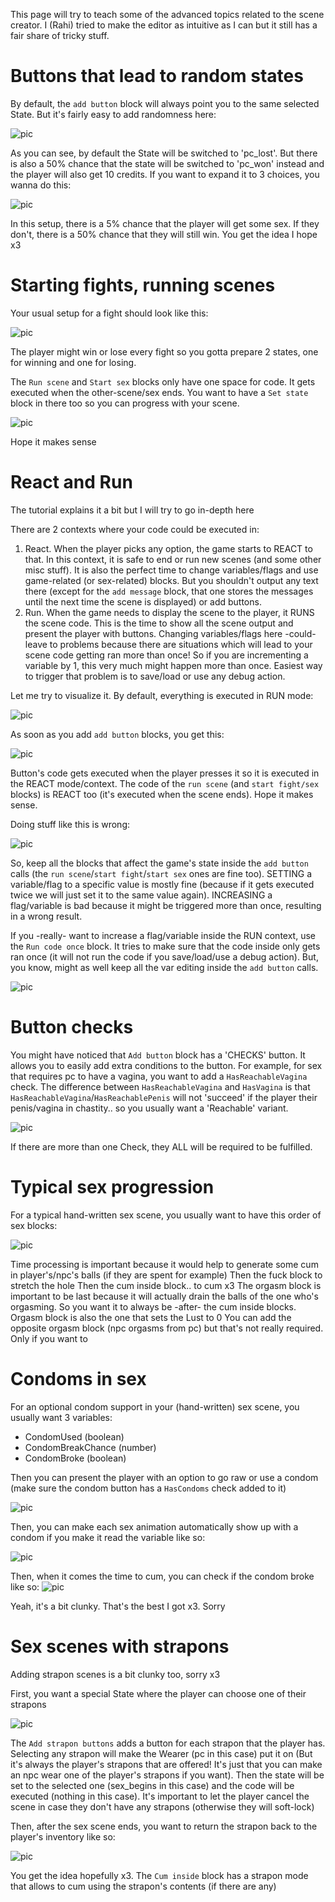 This page will try to teach some of the advanced topics related to the scene creator. I (Rahi) tried to make the editor as intuitive as I can but it still has a fair share of tricky stuff.

# Buttons that lead to random states
By default, the `add button` block will always point you to the same selected State. But it's fairly easy to add randomness here:

![pic](https://github.com/user-attachments/assets/940cc8ac-7cd8-44af-8f28-6da0c78b432b)

As you can see, by default the State will be switched to 'pc_lost'. But there is also a 50% chance that the state will be switched to 'pc_won' instead and the player will also get 10 credits. If you want to expand it to 3 choices, you wanna do this:

![pic](https://github.com/user-attachments/assets/fe6856ab-df60-49e6-a09f-6ac22980048b)

In this setup, there is a 5% chance that the player will get some sex. If they don't, there is a 50% chance that they will still win. You get the idea I hope x3

# Starting fights, running scenes
Your usual setup for a fight should look like this:

![pic](https://github.com/user-attachments/assets/4e3d00c0-b9eb-4c7b-b70d-c8c964fc47e0)

The player might win or lose every fight so you gotta prepare 2 states, one for winning and one for losing.

The `Run scene` and `Start sex` blocks only have one space for code. It gets executed when the other-scene/sex ends. You want to have a `Set state` block in there too so you can progress with your scene.

![pic](https://github.com/user-attachments/assets/f023c9ec-3955-42c0-9c41-a13e364b03c2)

Hope it makes sense

# React and Run
The tutorial explains it a bit but I will try to go in-depth here

There are 2 contexts where your code could be executed in:
1. React. When the player picks any option, the game starts to REACT to that. In this context, it is safe to end or run new scenes (and some other misc stuff). It is also the perfect time to change variables/flags and use game-related (or sex-related) blocks. But you shouldn't output any text there (except for the `add message` block, that one stores the messages until the next time the scene is displayed) or add buttons.
2. Run. When the game needs to display the scene to the player, it RUNS the scene code. This is the time to show all the scene output and present the player with buttons. Changing variables/flags here -could- leave to problems because there are situations which will lead to your scene code getting ran more than once! So if you are incrementing a variable by 1, this very much might happen more than once. Easiest way to trigger that problem is to save/load or use any debug action.

Let me try to visualize it. By default, everything is executed in RUN mode:

![pic](https://github.com/user-attachments/assets/eac3b29a-4caa-49eb-a7d4-c5c3bbaaaff6)

As soon as you add `add button` blocks, you get this:

![pic](https://github.com/user-attachments/assets/1036fa2b-9427-44ea-a8a7-e9ecd62aa2b1)

Button's code gets executed when the player presses it so it is executed in the REACT mode/context. The code of the `run scene` (and `start fight/sex` blocks) is REACT too (it's executed when the scene ends). Hope it makes sense.

Doing stuff like this is wrong:

![pic](https://github.com/user-attachments/assets/9c60fa4a-d203-4132-b9f3-58bda15612d9)

So, keep all the blocks that affect the game's state inside the `add button` calls (the `run scene`/`start fight`/`start sex` ones are fine too).
SETTING a variable/flag to a specific value is mostly fine (because if it gets executed twice we will just set it to the same value again). INCREASING a flag/variable is bad because it might be triggered more than once, resulting in a wrong result.

If you -really- want to increase a flag/variable inside the RUN context, use the `Run code once` block. It tries to make sure that the code inside only gets ran once (it will not run the code if you save/load/use a debug action). But, you know, might as well keep all the var editing inside the `add button` calls.

![pic](https://github.com/user-attachments/assets/a601850e-3996-4b14-9b73-c6d6c7fe79d1)

# Button checks
You might have noticed that `Add button` block has a 'CHECKS' button. It allows you to easily add extra conditions to the button. For example, for sex that requires pc to have a vagina, you want to add a `HasReachableVagina` check. The difference between `HasReachableVagina` and `HasVagina` is that `HasReachableVagina`/`HasReachablePenis` will not 'succeed' if the player their penis/vagina in chastity.. so you usually want a 'Reachable' variant.

![pic](https://github.com/user-attachments/assets/16b0defb-9a37-48a4-b3d6-61ac92c9b5a7)

If there are more than one Check, they ALL will be required to be fulfilled.

# Typical sex progression
For a typical hand-written sex scene, you usually want to have this order of sex blocks:

![pic](https://github.com/user-attachments/assets/0f45d130-1494-4f91-a733-8b550ae971f3)

Time processing is important because it would help to generate some cum in player's/npc's balls (if they are spent for example)
Then the fuck block to stretch the hole
Then the cum inside block.. to cum x3
The orgasm block is important to be last because it will actually drain the balls of the one who's orgasming. So you want it to always be -after- the cum inside blocks. Orgasm block is also the one that sets the Lust to 0
You can add the opposite orgasm block (npc orgasms from pc) but that's not really required. Only if you want to

# Condoms in sex
For an optional condom support in your (hand-written) sex scene, you usually want 3 variables:
- CondomUsed (boolean)
- CondomBreakChance (number)
- CondomBroke (boolean)

Then you can present the player with an option to go raw or use a condom (make sure the condom button has a `HasCondoms` check added to it)

![pic](https://github.com/user-attachments/assets/5e72cf5b-6a2a-4c16-af69-4cfe5da15bb2)

Then, you can make each sex animation automatically show up with a condom if you make it read the variable like so:

![pic](https://github.com/user-attachments/assets/e7634888-b020-49d2-83c8-d4a612d68802)

Then, when it comes the time to cum, you can check if the condom broke like so:
![pic](https://github.com/user-attachments/assets/725b7c8d-072e-495f-be32-1934b8046943)

Yeah, it's a bit clunky. That's the best I got x3. Sorry

# Sex scenes with strapons
Adding strapon scenes is a bit clunky too, sorry x3

First, you want a special State where the player can choose one of their strapons

![pic](https://github.com/user-attachments/assets/4ccf06f8-1b5f-48b2-a8fa-1c7b6df45d78)

The `Add strapon buttons` adds a button for each strapon that the player has. Selecting any strapon will make the Wearer (pc in this case) put it on (But it's always the player's strapons that are offered! It's just that you can make an npc wear one of the player's strapons if you want). Then the state will be set to the selected one (sex_begins in this case) and the code will be executed (nothing in this case). It's important to let the player cancel the scene in case they don't have any strapons (otherwise they will soft-lock)

Then, after the sex scene ends, you want to return the strapon back to the player's inventory like so:

![pic](https://github.com/user-attachments/assets/4ad8aeb1-744e-4d9f-b284-489af773fbcf)

You get the idea hopefully x3. The `Cum inside` block has a strapon mode that allows to cum using the strapon's contents (if there are any)